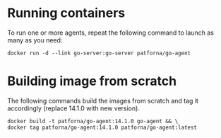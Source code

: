 # Running containers

To run one or more agents, repeat the following command to launch as many as you need:

    docker run -d --link go-server:go-server patforna/go-agent    

# Building image from scratch

The following commands build the images from scratch and tag it accordingly (replace 14.1.0 with new version).

    docker build -t patforna/go-agent:14.1.0 go-agent && \
    docker tag patforna/go-agent:14.1.0 patforna/go-agent:latest